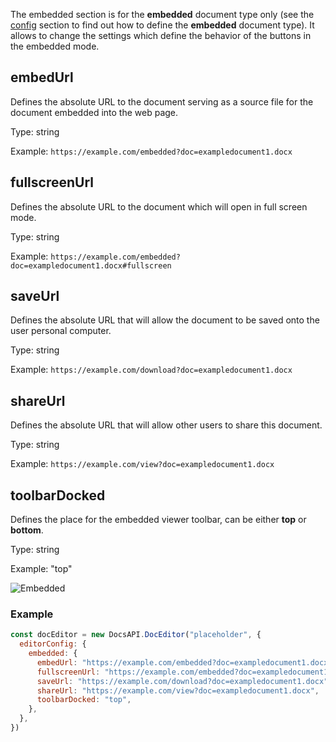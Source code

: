 The embedded section is for the **embedded** document type only (see the [config](../../index.md#type) section to find out how to define the **embedded** document type). It allows to change the settings which define the behavior of the buttons in the embedded mode.

## embedUrl

Defines the absolute URL to the document serving as a source file for the document embedded into the web page.

Type: string

Example: `https://example.com/embedded?doc=exampledocument1.docx`


## fullscreenUrl

Defines the absolute URL to the document which will open in full screen mode.

Type: string

Example: `https://example.com/embedded?doc=exampledocument1.docx#fullscreen`


## saveUrl

Defines the absolute URL that will allow the document to be saved onto the user personal computer.

Type: string

Example: `https://example.com/download?doc=exampledocument1.docx`


## shareUrl

Defines the absolute URL that will allow other users to share this document.

Type: string

Example: `https://example.com/view?doc=exampledocument1.docx`


## toolbarDocked

Defines the place for the embedded viewer toolbar, can be either **top** or **bottom**.

Type: string

Example: "top"

![Embedded](/assets/images/editor/embedded.png)


### Example

``` javascript
const docEditor = new DocsAPI.DocEditor("placeholder", {
  editorConfig: {
    embedded: {
      embedUrl: "https://example.com/embedded?doc=exampledocument1.docx",
      fullscreenUrl: "https://example.com/embedded?doc=exampledocument1.docx#fullscreen",
      saveUrl: "https://example.com/download?doc=exampledocument1.docx",
      shareUrl: "https://example.com/view?doc=exampledocument1.docx",
      toolbarDocked: "top",
    },
  },
})
```
